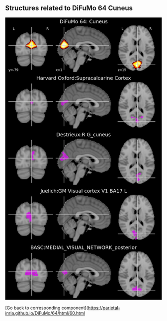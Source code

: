 


## Structures related to DiFuMo 64 Cuneus

![60](60.jpg "Structures related to DiFuMo 64 Cuneus")

[Go back to corresponding component](https://parietal-inria.github.io/DiFuMo/64/html/60.html